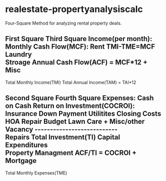 # realestate-propertyanalysiscalc
Four-Square Method for analyzing rental property deals.

**First Square**                **Third Square**
 Income(per month):             Monthly Cash Flow(MCF):
      Rent                           TMI-TME=MCF
      Laundry                   
      Stroage                   Annual Cash Flow(ACF) = MCF*12
    + Misc
  -------------
Total Monthly Income(TMI)
Total Annual Income(TAM) = TAI*12
      
**Second Square**                **Fourth Square**
    Expenses:               Cash on Cash Return on Investment(COCROI):
      Insurance                        Down Payment
      Utilitites                       Closing Costs
      HOA                              Repair Budget
      Lawn Care                      + Misc/other
      Vacancy                   ---------------------------       
      Repairs                       Total Investment(TI)
      Capital Expenditures          
      Property Managment             ACF/TI = COCROI
    + Mortgage
  -------------
Total Monthly Expenses(TME)
